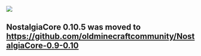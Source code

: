 ![](https://kotyara.nekoweb.org/images/nostalgiacore.png)
## NostalgiaCore 0.10.5 was moved to https://github.com/oldminecraftcommunity/NostalgiaCore-0.9-0.10
